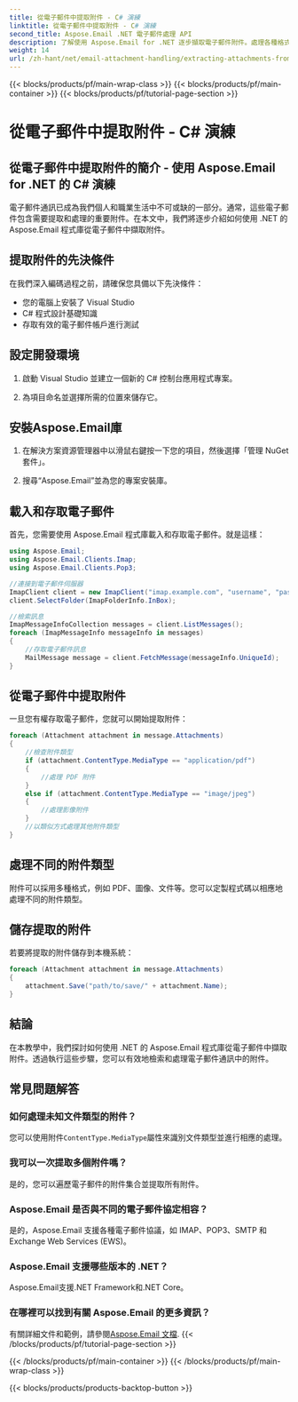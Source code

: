 ```yaml
---
title: 從電子郵件中提取附件 - C# 演練
linktitle: 從電子郵件中提取附件 - C# 演練
second_title: Aspose.Email .NET 電子郵件處理 API
description: 了解使用 Aspose.Email for .NET 逐步擷取電子郵件附件。處理各種格式並輕鬆保存。
weight: 14
url: /zh-hant/net/email-attachment-handling/extracting-attachments-from-email-csharp-walkthrough/
---
```


{{< blocks/products/pf/main-wrap-class >}}
{{< blocks/products/pf/main-container >}}
{{< blocks/products/pf/tutorial-page-section >}}

# 從電子郵件中提取附件 - C# 演練


## 從電子郵件中提取附件的簡介 - 使用 Aspose.Email for .NET 的 C# 演練

電子郵件通訊已成為我們個人和職業生活中不可或缺的一部分。通常，這些電子郵件包含需要提取和處理的重要附件。在本文中，我們將逐步介紹如何使用 .NET 的 Aspose.Email 程式庫從電子郵件中擷取附件。

## 提取附件的先決條件

在我們深入編碼過程之前，請確保您具備以下先決條件：

- 您的電腦上安裝了 Visual Studio
- C# 程式設計基礎知識
- 存取有效的電子郵件帳戶進行測試

## 設定開發環境

1. 啟動 Visual Studio 並建立一個新的 C# 控制台應用程式專案。

2. 為項目命名並選擇所需的位置來儲存它。

## 安裝Aspose.Email庫

1. 在解決方案資源管理器中以滑鼠右鍵按一下您的項目，然後選擇「管理 NuGet 套件」。

2. 搜尋“Aspose.Email”並為您的專案安裝庫。

## 載入和存取電子郵件

首先，您需要使用 Aspose.Email 程式庫載入和存取電子郵件。就是這樣：

```csharp
using Aspose.Email;
using Aspose.Email.Clients.Imap;
using Aspose.Email.Clients.Pop3;

//連接到電子郵件伺服器
ImapClient client = new ImapClient("imap.example.com", "username", "password");
client.SelectFolder(ImapFolderInfo.InBox);

//檢索訊息
ImapMessageInfoCollection messages = client.ListMessages();
foreach (ImapMessageInfo messageInfo in messages)
{
    //存取電子郵件訊息
    MailMessage message = client.FetchMessage(messageInfo.UniqueId);
}
```

## 從電子郵件中提取附件

一旦您有權存取電子郵件，您就可以開始提取附件：

```csharp
foreach (Attachment attachment in message.Attachments)
{
    //檢查附件類型
    if (attachment.ContentType.MediaType == "application/pdf")
    {
        //處理 PDF 附件
    }
    else if (attachment.ContentType.MediaType == "image/jpeg")
    {
        //處理影像附件
    }
    //以類似方式處理其他附件類型
}
```

## 處理不同的附件類型

附件可以採用多種格式，例如 PDF、圖像、文件等。您可以定製程式碼以相應地處理不同的附件類型。

## 儲存提取的附件

若要將提取的附件儲存到本機系統：

```csharp
foreach (Attachment attachment in message.Attachments)
{
    attachment.Save("path/to/save/" + attachment.Name);
}
```

## 結論

在本教學中，我們探討如何使用 .NET 的 Aspose.Email 程式庫從電子郵件中擷取附件。透過執行這些步驟，您可以有效地檢索和處理電子郵件通訊中的附件。

## 常見問題解答

### 如何處理未知文件類型的附件？

您可以使用附件`ContentType.MediaType`屬性來識別文件類型並進行相應的處理。

### 我可以一次提取多個附件嗎？

是的，您可以遍歷電子郵件的附件集合並提取所有附件。

### Aspose.Email 是否與不同的電子郵件協定相容？

是的，Aspose.Email 支援各種電子郵件協議，如 IMAP、POP3、SMTP 和 Exchange Web Services (EWS)。

### Aspose.Email 支援哪些版本的 .NET？

Aspose.Email支援.NET Framework和.NET Core。

### 在哪裡可以找到有關 Aspose.Email 的更多資訊？

有關詳細文件和範例，請參閱[Aspose.Email 文檔](https://reference.aspose.com/email/net/).
{{< /blocks/products/pf/tutorial-page-section >}}

{{< /blocks/products/pf/main-container >}}
{{< /blocks/products/pf/main-wrap-class >}}

{{< blocks/products/products-backtop-button >}}
